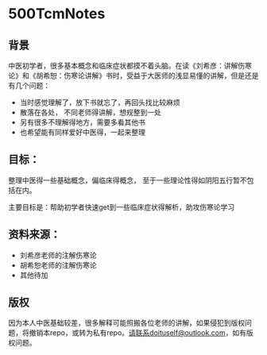 # 500TcmNotes

## 背景

中医初学者，很多基本概念和临床症状都摸不着头脑。在读《刘希彦：讲解伤寒论》和《胡希恕：伤寒论讲解》书时，受益于大医师的浅显易懂的讲解，但是还是有几个问题：
- 当时感觉理解了，放下书就忘了，再回头找比较麻烦
- 散落在各处， 不同老师得讲解，想规整到一处
- 另有很多不理解得地方，需要多看其他书
- 也希望能有同样爱好中医得，一起来整理

## 目标：

整理中医得一些基础概念，偏临床得概念， 至于一些理论性得如阴阳五行暂不包括在内。

主要目标是：帮助初学者快速get到一些临床症状得解析，助攻伤寒论学习

## 资料来源：

- 刘希彦老师的注解伤寒论
- 胡希恕老师的注解伤寒论
- 其他待加

## 版权

因为本人中医基础较差，很多解释可能照搬各位老师的讲解，如果侵犯到版权问题，将撤销本repo，或转为私有repo。请联系doituself@outlook.com，如有版权问题。